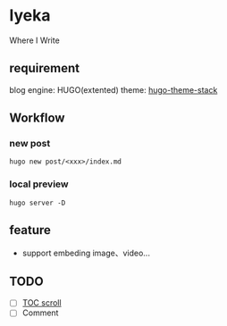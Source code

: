 # lyeka
Where I Write

## requirement
blog engine: HUGO(extented)
theme:  [hugo-theme-stack](https://github.com/CaiJimmy/hugo-theme-stack)



## Workflow

### new  post

`hugo new post/<xxx>/index.md`

### local preview

`hugo server -D`



## feature

- support embeding image、video...

  

## TODO

- [ ] [TOC scroll](https://github.com/CaiJimmy/hugo-theme-stack/pull/247)
- [ ] Comment
